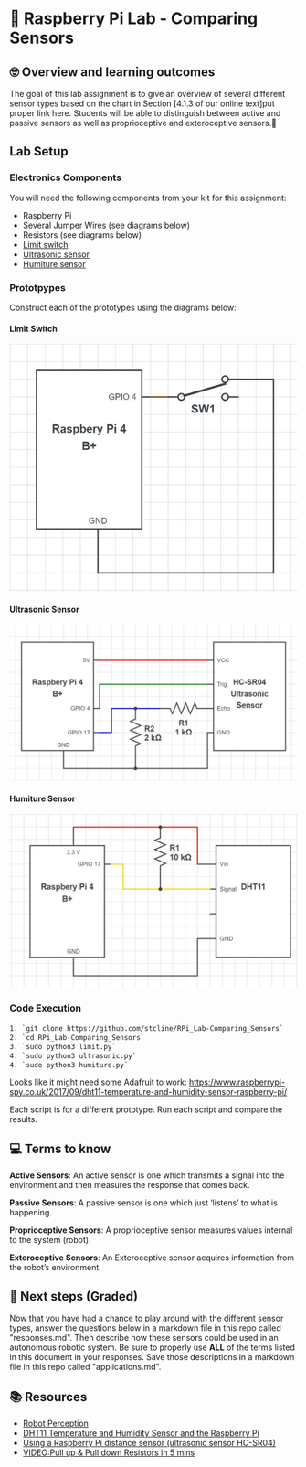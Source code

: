 # :robot: Raspberry Pi Lab - Comparing Sensors

## 🤓 Overview and learning outcomes 

The goal of this lab assignment is to give an overview of several different sensor types based on the chart in Section [4.1.3 of our online text]put proper link here.  Students will be able to distinguish between active and passive sensors as well as proprioceptive and exteroceptive sensors.🚀

## Lab Setup

### Electronics Components

You will need the following components from your kit for this assignment:
<ul>
  <li>Raspberry Pi</li>
  <li>Several Jumper Wires (see diagrams below)</li>
  <li>Resistors (see diagrams below)</li>
  <li><a href = "https://i.stack.imgur.com/emufv.jpg" target = "_blank">Limit switch</a></li>
  <li><a href = "https://cdn.sparkfun.com//assets/parts/1/3/5/0/8/15569-Ultrasonic_Distance_Sensor_-_HC-SR04-01a.jpg" target = "_blank">Ultrasonic sensor</a></li>
  <li><a href = "https://m.media-amazon.com/images/I/41+EOhGDWeL._SX342_.jpg" target = "_blank">Humiture sensor</a></li>
</ul>

### Prototpypes
Construct each of the prototypes using the diagrams below:

#### Limit Switch

![Limit Switch Circuit](https://github.com/stcline/RPi_Lab-Comparing_Sensors/blob/main/SPDT_Pull_up_RPi.JPG?raw=true)

#### Ultrasonic Sensor

![Ultrasonic Sensor](https://github.com/stcline/RPi_Lab-Comparing_Sensors/blob/main/HC-SR04_RPi.JPG?raw=true)

#### Humiture Sensor

![Humiture Sensor](https://github.com/stcline/RPi_Lab-Comparing_Sensors/blob/main/DHT11_Sensor_RPi.JPG?raw=true)

### Code Execution
    1. `git clone https://github.com/stcline/RPi_Lab-Comparing_Sensors`
    2. `cd RPi_Lab-Comparing_Sensors`
    3. `sudo python3 limit.py`
    4. `sudo python3 ultrasonic.py`
    4. `sudo python3 humiture.py`
    
Looks like it might need some Adafruit to work: https://www.raspberrypi-spy.co.uk/2017/09/dht11-temperature-and-humidity-sensor-raspberry-pi/

Each script is for a different prototype.  Run each script and compare the results.

## 💻 Terms to know

**Active Sensors**: An active sensor is one which transmits a signal into the environment and then measures the response that comes back.

**Passive Sensors**: A passive sensor is one which just ‘listens’ to what is happening.

**Proprioceptive Sensors**: A proprioceptive sensor measures values internal to the system (robot).

**Exteroceptive Sensors**: An Exteroceptive sensor acquires information from the robot’s environment.

## 📝 Next steps (Graded)

Now that you have had a chance to play around with the different sensor types, answer the questions below in a markdown file in this repo called "responses.md".  Then describe how these sensors could be used in an autonomous robotic system.  Be sure to properly use **ALL** of the terms listed in this document in your responses.  Save those descriptions in a markdown file in this repo called "applications.md".

## 📚  Resources 

- [Robot Perception](http://www.cs.cmu.edu/~rasc/Download/AMRobots4.pdf)
- [DHT11 Temperature and Humidity Sensor and the Raspberry Pi](https://www.raspberrypi-spy.co.uk/2017/09/dht11-temperature-and-humidity-sensor-raspberry-pi/)
- [Using a Raspberry Pi distance sensor (ultrasonic sensor HC-SR04)](https://tutorials-raspberrypi.com/raspberry-pi-ultrasonic-sensor-hc-sr04/)
- [VIDEO:Pull up & Pull down Resistors in 5 mins](https://www.youtube.com/watch?v=hG_AVuuXatw)
